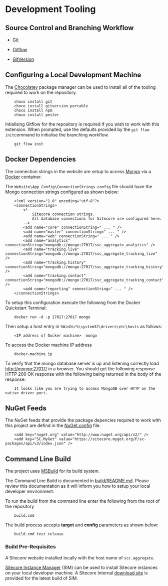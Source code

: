 # Development Tooling

## Source Control and Branching Workflow

* [Git](https://git-scm.com/)

* [Gitflow](https://www.atlassian.com/git/tutorials/comparing-workflows/gitflow-workflow)

* [GitVersion](https://github.com/GitTools/GitVersion)


## Configuring a Local Development Machine

The [Chocolatey](https://chocolatey.org/install) package manager can be used to install all of the tooling required to work on the repository.

```
    choco install git
    choco install gitversion.portable
    choco install npm
    choco install pester
```

Intialising Gitflow for the repository is required if you wish to work with this extension. When prompted, use the defaults provided by the `git flow init`command to initialise the branching workflow.

```
    git flow init
```


## Docker Dependencies

The connection strings in the website are setup to access [Mongo](https://docs.mongodb.com/) via a [Docker](https://www.docker.com/) container.

The `Website\App_Config\ConnectionStrings.config` file should have the Mongo connection strings configured as shown below:

```
    <?xml version="1.0" encoding="utf-8"?>
    <connectionStrings>
        <!-- 
            Sitecore connection strings.
            All database connections for Sitecore are configured here.
        -->
        <add name="core" connectionString=" ... " />
        <add name="master" connectionString=" ... " />
        <add name="web" connectionString=" ... " />
        <add name="analytics" connectionString="mongodb://mongo:27017/ssc_aggregate_analytics" />
        <add name="tracking.live" connectionString="mongodb://mongo:27017/ssc_aggregate_tracking_live" />
        <add name="tracking.history" connectionString="mongodb://mongo:27017/ssc_aggregate_tracking_history" />
        <add name="tracking.contact" connectionString="mongodb://mongo:27017/ssc_aggregate_tracking_contact" />
        <add name="reporting" connectionString=" ... " />
    </connectionStrings>
```

To setup this configuration execute the following from the Docker Quickstart Terminal:

```
    docker run -d -p 27017:27017 mongo
```

Then setup a host entry in `%WinDir%\system32\drivers\etc\hosts` as follows:

```
    <IP address of Docker machine>  mongo
```

To access the Docker machine IP address 

```
    docker-machine ip
```

To verify that the mongo database server is up and listening correctly load [http://mongo:27017/](http://mongo:27017/) in a browser. You should get the following response HTTP 200 OK response with the following being returned in the body of the response:

```
    It looks like you are trying to access MongoDB over HTTP on the native driver port.
```


## NuGet Feeds

The NuGet feeds that provide the package depencies required to work with this project are defind in the [NuGet.config](../src/Build/NuGet/NuGet.config) file.

```
    <add key="nuget.org" value="http://www.nuget.org/api/v2/" />
    <add key="SC.MyGet" value="https://sitecore.myget.org/F/sc-packages/api/v3/index.json" />
```


## Command Line Build

The project uses [MSBuild](https://msdn.microsoft.com/en-us/library/0k6kkbsd.aspx) for its build system.

The Command Line Build is documented in [build/README.md](../build/README.md). Please review this documentation as it will inform you how to setup your local developer environment.

To run the build from the command line enter the following from the root of the repository

```
    build.cmd
```

The build process accepts **target** and **config** parameters as shown below:

```
    build.cmd test release
```


### Build Pre-Requisites

A Sitecore website installed locally with the host name of `scc.aggregate`.

[Sitecore Instance Manager](https://marketplace.sitecore.net/en/Modules/Sitecore_Instance_Manager.aspx) (SIM) can be used to install Sitecore instances on your local developer machine. A Sitecore Internal [download site](http://dl.sitecore.net/updater/sim/) is provided for the latest build of SIM.


